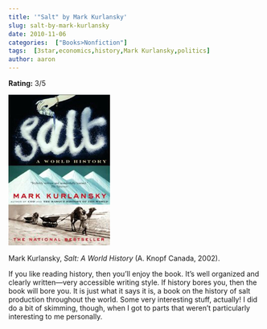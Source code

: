 ```yaml
---
title: '"Salt" by Mark Kurlansky'
slug: salt-by-mark-kurlansky
date: 2010-11-06
categories:  ["Books>Nonfiction"]
tags:  [3star,economics,history,Mark Kurlansky,politics]
author: aaron
---
```


**Rating:** 3/5

![Book cover](cover11.jpg "Salt")

Mark Kurlansky, *Salt: A World History* (A. Knopf Canada, 2002).

If you like reading history, then you’ll enjoy the book. It’s well organized and clearly written—very accessible writing style. If history bores you, then the book will bore you. It is just what it says it is, a book on the history of salt production throughout the world. Some very interesting stuff, actually! I did do a bit of skimming, though, when I got to parts that weren’t particularly interesting to me personally.
